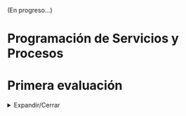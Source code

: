 (En progreso...)

# Programación de Servicios y Procesos

# Primera evaluación
<details>
<summary>Expandir/Cerrar</summary>
  
## [Actividad 0](Actividad%200/Act0_Quiniela.md)

## [Actividad 0](Actividad%200/Act0_Quiniela.md)

## [Actividad 0](Actividad%200/Act0_Quiniela.md)

## [Actividad 0](Actividad%200/Act0_Quiniela.md)

## [Actividad 0](Actividad%200/Act0_Quiniela.md)

## [Actividad 0](Actividad%200/Act0_Quiniela.md)

## [Actividad 0](Actividad%200/Act0_Quiniela.md)

## [Actividad 0](Actividad%200/Act0_Quiniela.md)
<details>



## Segunda evaluación
